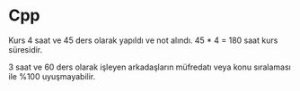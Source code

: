 # Cpp

Kurs 4 saat ve 45 ders olarak yapıldı ve not alındı. 45 * 4 = 180 saat kurs süresidir.

3 saat ve 60 ders olarak işleyen arkadaşların müfredatı veya konu sıralaması ile %100 uyuşmayabilir.
